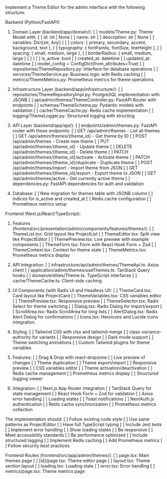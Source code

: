 Implement a Theme Editor for the admin interface with the following structure:

Backend (Python/FastAPI):
1. Domain Layer (backend/app/domain/):
[ ] models/Theme.py: Theme Model with:
[ ] id: int | None
[ ] name: str
[ ] description: str | None
[ ] variables: Dict[str, Any] {
[ ] colors: { primary, secondary, accent, background, text },
[ ] typography: { fontFamily, fontSize, lineHeight },
[ ] spacing: { small, medium, large },
[ ] borderRadius: { small, medium, large }
[ ] }
[ ] is_active: bool
[ ] created_at: datetime
[ ] updated_at: datetime
[ ] model_config = ConfigDict(from_attributes=True)
[ ] repositories/ThemeRepository.py: Interface for database operations
[ ] services/ThemeService.py: Business logic with Redis caching
[ ] metrics/ThemeMetrics.py: Prometheus metrics for theme operations

2. Infrastructure Layer (backend/app/infrastructure/):
[ ] repositories/ThemeRepositoryImpl.py: PostgreSQL implementation with JSONB
[ ] api/admin/themes/ThemeController.py: FastAPI Router with endpoints
[ ] schemas/ThemeSchema.py: Pydantic models with validation
[ ] cache/ThemeCache.py: Redis cache implementation
[ ] logging/ThemeLogger.py: Structured logging with structlog

3. API Layer (backend/app/api/):
[ ] endpoints/admin/themes.py: FastAPI router with these endpoints:
[ ] GET /api/admin/themes - List all themes
[ ] GET /api/admin/themes/{theme_id} - Get theme by ID
[ ] POST /api/admin/themes - Create new theme
[ ] PUT /api/admin/themes/{theme_id} - Update theme
[ ] DELETE /api/admin/themes/{theme_id} - Delete theme
[ ] PATCH /api/admin/themes/{theme_id}/activate - Activate theme
[ ] PATCH /api/admin/themes/{theme_id}/duplicate - Duplicate theme
[ ] POST /api/admin/themes/import - Import theme from JSON
[ ] GET /api/admin/themes/{theme_id}/export - Export theme to JSON
[ ] GET /api/admin/themes/active - Get currently active theme
[ ] dependencies.py: FastAPI dependencies for auth and validation

4. Database:
[ ] New migration for themes table with JSONB column
[ ] Indices for is_active and created_at
[ ] Redis cache configuration
[ ] Prometheus metrics setup

Frontend (Next.js/React/TypeScript):
1. Features (frontend/src/presentation/admin/components/features/themes/):
[ ] ThemeList.tsx: Grid layout like ProjectList
[ ] ThemeEditor.tsx: Split view like ProjectEditor
[ ] ThemePreview.tsx: Live preview with example components
[ ] ThemeForm.tsx: Form with React Hook Form + Zod
[ ] ThemeContext.tsx: Context for theme state
[ ] ThemeMetrics.tsx: Prometheus metrics display

2. API Integration:
[ ] infrastructure/api/admin/themes/ThemeApi.ts: Axios client
[ ] application/admin/themes/useThemes.ts: TanStack Query hooks
[ ] domain/entities/Theme.ts: TypeScript interfaces
[ ] cache/ThemeCache.ts: Client-side caching

3. UI Components (with Radix UI and Headless UI):
[ ] ThemeCard.tsx: Card layout like ProjectCard
[ ] ThemeVariables.tsx: CSS variables editor
[ ] ThemePreview.tsx: Responsive preview
[ ] ThemeSelector.tsx: Radix Select for theme switching
[ ] Dialog.tsx: Radix Dialog for import/export
[ ] ScrollArea.tsx: Radix ScrollArea for long lists
[ ] AlertDialog.tsx: Radix Alert Dialog for confirmations
[ ] Icons.tsx: Heroicons and Lucide icons integration

4. Styling:
[ ] Tailwind CSS with clsx and tailwind-merge
[ ] class-variance-authority for variants
[ ] Responsive design
[ ] Dark mode support
[ ] Theme switching animations
[ ] Custom Tailwind plugins for theme variables

5. Features:
[ ] Drag & Drop with react-dropzone
[ ] Live preview of changes
[ ] Theme duplication
[ ] Theme export/import
[ ] Responsive preview
[ ] CSS variables editor
[ ] Theme activation/deactivation
[ ] Redis cache management
[ ] Prometheus metrics display
[ ] Structured logging viewer

6. Integration:
[ ] Next.js App Router integration
[ ] TanStack Query for state management
[ ] React Hook Form + Zod for validation
[ ] Axios error handling
[ ] Loading states
[ ] Toast notifications
[ ] NextAuth.js authentication
[ ] Redis cache synchronization
[ ] Prometheus metrics collection

The implementation should:
[ ] Follow existing code style
[ ] Use same patterns as ProjectEditor
[ ] Have full TypeScript typing
[ ] Include Jest tests
[ ] Implement error handling
[ ] Show loading states
[ ] Be responsive
[ ] Meet accessibility standards
[ ] Be performance optimized
[ ] Include structured logging
[ ] Implement Redis caching
[ ] Add Prometheus metrics
[ ] Follow security best practices

Frontend Routes (frontend/src/app/admin/themes/):
[ ] page.tsx: Main themes page
[ ] [id]/page.tsx: Theme editor page
[ ] layout.tsx: Theme section layout
[ ] loading.tsx: Loading state
[ ] error.tsx: Error handling
[ ] metrics/page.tsx: Theme metrics page